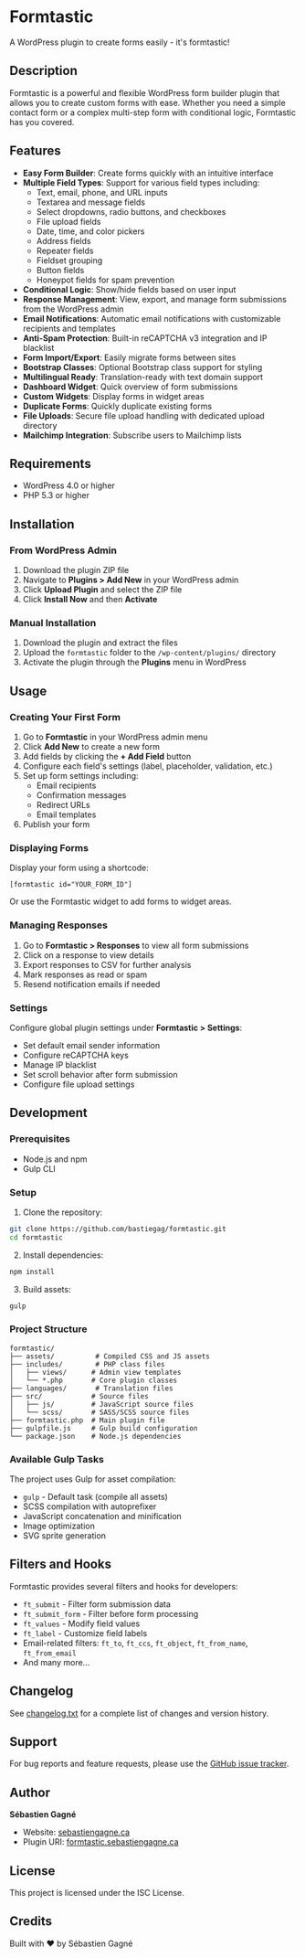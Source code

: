 # Formtastic

A WordPress plugin to create forms easily - it's formtastic!

## Description

Formtastic is a powerful and flexible WordPress form builder plugin that allows you to create custom forms with ease. Whether you need a simple contact form or a complex multi-step form with conditional logic, Formtastic has you covered.

## Features

- **Easy Form Builder**: Create forms quickly with an intuitive interface
- **Multiple Field Types**: Support for various field types including:
  - Text, email, phone, and URL inputs
  - Textarea and message fields
  - Select dropdowns, radio buttons, and checkboxes
  - File upload fields
  - Date, time, and color pickers
  - Address fields
  - Repeater fields
  - Fieldset grouping
  - Button fields
  - Honeypot fields for spam prevention
- **Conditional Logic**: Show/hide fields based on user input
- **Response Management**: View, export, and manage form submissions from the WordPress admin
- **Email Notifications**: Automatic email notifications with customizable recipients and templates
- **Anti-Spam Protection**: Built-in reCAPTCHA v3 integration and IP blacklist
- **Form Import/Export**: Easily migrate forms between sites
- **Bootstrap Classes**: Optional Bootstrap class support for styling
- **Multilingual Ready**: Translation-ready with text domain support
- **Dashboard Widget**: Quick overview of form submissions
- **Custom Widgets**: Display forms in widget areas
- **Duplicate Forms**: Quickly duplicate existing forms
- **File Uploads**: Secure file upload handling with dedicated upload directory
- **Mailchimp Integration**: Subscribe users to Mailchimp lists

## Requirements

- WordPress 4.0 or higher
- PHP 5.3 or higher

## Installation

### From WordPress Admin

1. Download the plugin ZIP file
2. Navigate to **Plugins > Add New** in your WordPress admin
3. Click **Upload Plugin** and select the ZIP file
4. Click **Install Now** and then **Activate**

### Manual Installation

1. Download the plugin and extract the files
2. Upload the `formtastic` folder to the `/wp-content/plugins/` directory
3. Activate the plugin through the **Plugins** menu in WordPress

## Usage

### Creating Your First Form

1. Go to **Formtastic** in your WordPress admin menu
2. Click **Add New** to create a new form
3. Add fields by clicking the **+ Add Field** button
4. Configure each field's settings (label, placeholder, validation, etc.)
5. Set up form settings including:
   - Email recipients
   - Confirmation messages
   - Redirect URLs
   - Email templates
6. Publish your form

### Displaying Forms

Display your form using a shortcode:

```
[formtastic id="YOUR_FORM_ID"]
```

Or use the Formtastic widget to add forms to widget areas.

### Managing Responses

1. Go to **Formtastic > Responses** to view all form submissions
2. Click on a response to view details
3. Export responses to CSV for further analysis
4. Mark responses as read or spam
5. Resend notification emails if needed

### Settings

Configure global plugin settings under **Formtastic > Settings**:

- Set default email sender information
- Configure reCAPTCHA keys
- Manage IP blacklist
- Set scroll behavior after form submission
- Configure file upload settings

## Development

### Prerequisites

- Node.js and npm
- Gulp CLI

### Setup

1. Clone the repository:
```bash
git clone https://github.com/bastiegag/formtastic.git
cd formtastic
```

2. Install dependencies:
```bash
npm install
```

3. Build assets:
```bash
gulp
```

### Project Structure

```
formtastic/
├── assets/          # Compiled CSS and JS assets
├── includes/        # PHP class files
│   ├── views/      # Admin view templates
│   └── *.php       # Core plugin classes
├── languages/       # Translation files
├── src/            # Source files
│   ├── js/         # JavaScript source files
│   └── scss/       # SASS/SCSS source files
├── formtastic.php  # Main plugin file
├── gulpfile.js     # Gulp build configuration
└── package.json    # Node.js dependencies
```

### Available Gulp Tasks

The project uses Gulp for asset compilation:

- `gulp` - Default task (compile all assets)
- SCSS compilation with autoprefixer
- JavaScript concatenation and minification
- Image optimization
- SVG sprite generation

## Filters and Hooks

Formtastic provides several filters and hooks for developers:

- `ft_submit` - Filter form submission data
- `ft_submit_form` - Filter before form processing
- `ft_values` - Modify field values
- `ft_label` - Customize field labels
- Email-related filters: `ft_to`, `ft_ccs`, `ft_object`, `ft_from_name`, `ft_from_email`
- And many more...

## Changelog

See [changelog.txt](changelog.txt) for a complete list of changes and version history.

## Support

For bug reports and feature requests, please use the [GitHub issue tracker](https://github.com/bastiegag/formtastic/issues).

## Author

**Sébastien Gagné**
- Website: [sebastiengagne.ca](http://sebastiengagne.ca/)
- Plugin URI: [formtastic.sebastiengagne.ca](http://formtastic.sebastiengagne.ca/)

## License

This project is licensed under the ISC License.

## Credits

Built with ❤️ by Sébastien Gagné
